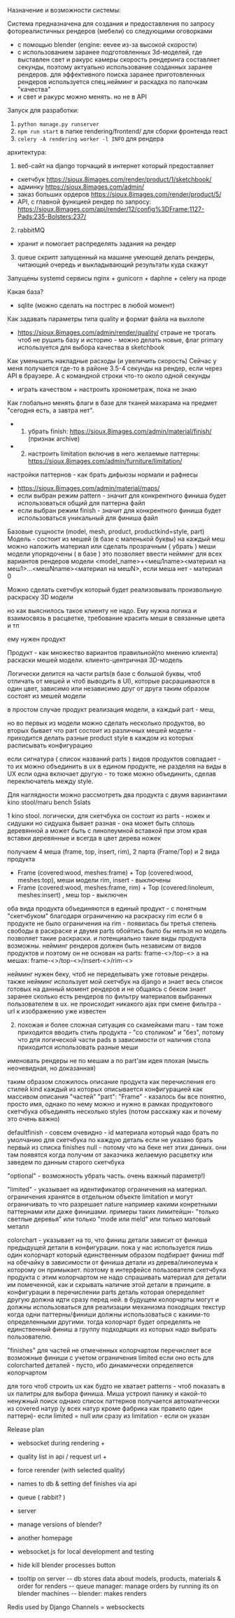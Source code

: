 Назначение и возможности системы:

Система предназначена для создания и предоставления по запросу фотореалистичных рендеров (мебели)
со следующими оговорками
- с помощью blender (engine: eevee из-за высокой скорости) 
- с использованием заранее подготовленных 3d-моделей, где выставлен свет и ракурс камеры
скорость рендеринга составляет секунды, поэтому актуально использование созданных заранее рендеров.
для эффективного поиска заранее приготовленных рендеров используется спец.нейминг и раскадка по папочкам "качества"
- и свет и ракурс можно менять. но не в API


Запуск для разработки:
1. `python manage.py runserver`
2. `npm run start` в папке rendering/frontend/ для сборки фронтенда react 
3. `celery -A rendering worker -l INFO` для рендера


архитектура:

1. веб-сайт на django торчащий в интернет который предоставляет
- скетчбук https://sioux.8images.com/render/product/1/sketchbook/
- админку https://sioux.8images.com/admin/
- заказ больших ордеров https://sioux.8images.com/render/product/5/
- API, с главной функцией рендер по запросу: https://sioux.8images.com/api/render/12/config%3DFrame:1127-Pads:235-Bolsters:237/

2. rabbitMQ
- хранит и помогает распределять задания на рендер 

3. queue
скрипт запущенный на машине умеющей делать рендеры, читающий очередь и выкладывающий результаты куда скажут

Запущены systemd сервисы nginx + gunicorn + daphne + celery на проде

Какая база?
- sqlite (можно сделать на постгрес в любой момент)

Как задавать параметры типа quality и формат файла на выхлопе
- https://sioux.8images.com/admin/render/quality/ 
  страые не трогать чтоб не рушить базу и историю - можно делать новые, 
  флаг primary используется для выбора качества в sketchbook

Как уменьшить накладные расходы (и увеличить скорость)
Сейчас у меня получается где-то в районе 3.5-4 секунды на рендер, если через API в браузере. А с командной строки что-то около одной секунды
- играть качеством + настроить хронометраж, пока не знаю

Как глобально менять флаги в базе для тканей махарама на предмет "сегодня есть, а завтра нет". 
- 1. убрать finish: https://sioux.8images.com/admin/material/finish/ (признак archive)
- 2. настроить limitation включив в него желаемые паттерны: https://sioux.8images.com/admin/furniture/limitation/

настройки паттернов - как брать  дифьюзы нормали и рафнесы
- https://sioux.8images.com/admin/material/maps/
- если выбран режим pattern - значит для конкрентного финиша будет использоваться общий для паттерна файл
- если выбран режим finish - значит для конкрентного финиша будет использоваться уникальный для финиша файл



Базовые сущности (model, mesh, product, productkind=style, part)
Модель - состоит из мешей (в базе с маленькой буквы)
на каждый меш можно наложить материал или сделать прозрачным ( убрать )
меши модели упорядочены ( в базе )
это позволяет ввести нейминг для всех вариантов рендеров модели
<model_name>+<меш1name><материал на меш1>...<мешNname><материал на мешN>, если меша нет - материал 0

Можно сделать скетчбук который будет реализовывать произвольную раскраску 3D модели

но как выяснилось такое клиенту не надо. 
Ему нужна логика и взаимосвязь в расцветке, требование красить меши в связанные цвета и тп

ему нужен продукт

Продукт - как множество вариантов правильной(по мнению клиента) раскаски мешей модели.
клиенто-центричная 3D-модель

Логически делится на части parts(в базе с большой буквы, чтоб отличать от мешей и чтоб выводить в UI), которые расрашиваются в один цвет, зависимо или независимо друг от друга
таким образом состоят из мешей модели

в простом случае продукт реализация модели, а каждый part - меш, 

но во первых из модели можно сделать несколько продуктов, 
во вторых бывает что part состоит из различных мешей модели - приходится делать разные product style 
в каждом из которых расписывать конфигурацию

если сигнатура ( список названий parts ) видов продуктов совпадает - то их можно объединить в ux в едином продукте, не разделяя на виды в UX
если одна включает другую - то тоже можно объединить, сделав переключатель между style.

Для наглядности можно рассмотреть два продукта с двумя вариантами  kino stool/maru bench 5slats

1 kino stool.
логически, для скетчбука он состоит из parts - ножек и сидушки
но сидушка бывает разная - она может быть сплошь деревянной а может быть с линолеумной вставкой
при этом края вставки деревянные и всегда в цвет дерева ножек

получаем 4 меша (frame, top, insert, rim), 2 парта (Frame/Top) и 2 вида продукта 
  - Frame (covered:wood, meshes:frame) + Top (covered:wood, meshes:top), меши модели rim, insert - выключены
  - Frame (covered:wood, meshes:frame, rim) + Top (covered:linoleum, meshes:insert) , меш top - выключен

оба вида продукта объединяются в единый продукт - с понятным "скетчбуком" благодаря ограничению на раскраску rim
если б в продукте не было ограничения на rim - появилась бы третья степень свободы в раскраске и двумя parts обойтись было бы нельзя
но модель позволяет такие раскраски. и потенциально такие виды продукта возможны.
нейминг рендеров должен быть независим от видов продуктов и поэтому он не основан на parts: frame-<>/top-<>
а на мешах: frame-<>/top-<>/insert-<>/rim-<>

нейминг нужен беку, чтоб не переделывать уже готовые рендеры.
также нейминг использует мой скетчбук на django и знает весь список готовых на данный момент рендеров и не общаясь с беком знает заранее сколько есть рендеров по фильтру материалов выбранных пользователем в ux.
не происходит никакого ajax при смене фильтра - url к изображению уже известен

2. похожая и более сложная ситуация со скамейками maru - там тоже приходится вводить стиль продукта - "со столиком" и "без", потому что для логической части pads в зависимости от наличия стола приходится использовать разные меши 

именовать рендеры не по мешам а по part'ам идея плохая (мысль неочевидная, но доказанная)

таким образом сложилось описание продукта как перечисления его стилей kind каждый из которых описывается конфигурацией как массивом описания "частей"
"part": "Frame" - казалось бы все понятно, просто имя, однако по нему можно и нужно в рамках продуктового скетчбука объединять несколько styles (потом расскажу как и почему это очень важно)

defaultfinish - совсем очевидно - id материала который надо брать по умолчанию для скетчбука по каждую деталь
если не указано брать первый из списка finishes
null - потому что на беке нет этих данных. они там появятся когда получим от заказчика желаемую расцветку или заведем по данным старого скетчбука


"optional" - возможность убрать часть. очень важный параметр!)

"limited" - указывает на идентификатор ограничения на материал. ограничения хранятся в отдельном объекте limitation и могут ограничивать то что разрешает nature например какими конретными паттернами или даже финишами. 
примеры таких лимитейшн- "только светлые деревья" или только "mode или meld" или только матовый металл

colorchart - указывает на то, что финиш детали зависит от финиша предыдущей детали в конфигурации.
пока у нас используется лишь один колорчарт который единственным образом подбирает финиш mdf на обечайку в зависимости от финиша детали из дерева/линолеума к которому он примыкает.
поэтому в интерфейсе пользователя скетчбука продукта с этим колорчартом не надо спрашивать материал для детали им помеченной, как и скрывать наличие этой детали в принципе.
в конфигурации в перечислении parts деталь которая опеределяет другую должна идти сразу перед ней.
в будущем колорчарты могут и должны использоваться для реализации механизма походящих текстур
когда одни паттерны/финиши должны использоваться с какими-то определенными другими.
тогда колорчарт будет определять не единственный финиш а группу подходящих из которых надо выбрать пользователю.

"finishes" для частей не отмеченных колорчартом перечисляет все возможные финиши с учетом ограничения limited если оно есть
для colorcharted деталей - пусто, ибо динамически определяется колорчартом

для того чтоб строить ux как будто не хватает patterns - чтоб показать в ux палитры для выбора финиша.
Миша устроил панику и какой-то ненужный поиск
однако список паттернов получается автоматически из covered натур (у всех натур кроме фабрика как правило один паттерн)- если limited = null
или сразу из limitation - если он указан



Release plan
- websocket during rendering +
- quality list in api / request url +
- force rerender (with selected quality)
- names to db & setting def finishes via api
- queue ( rabbit? )
- server 
- manage versions of blender?
- another homepage
- websocket.js for local development and testing
- hide kill blender processes button


- tooltip on server
-- db stores data about models, products, materials & order for renders
-- queue manager: manage orders by running its on blender machines
-- blender: makes renders 

Redis used by Django Channels = websockects
